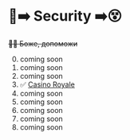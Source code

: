 # 🤗➡️ Security ➡️😵
~~🙏🏻 Боже, допоможи~~

0. coming soon
1. coming soon
2. coming soon
3. ✅ [Casino Royale](https://github.com/volvinbur1/security/tree/main/cmd/lab3)
4. coming soon
5. coming soon
6. coming soon
7. coming soon
8. coming soon